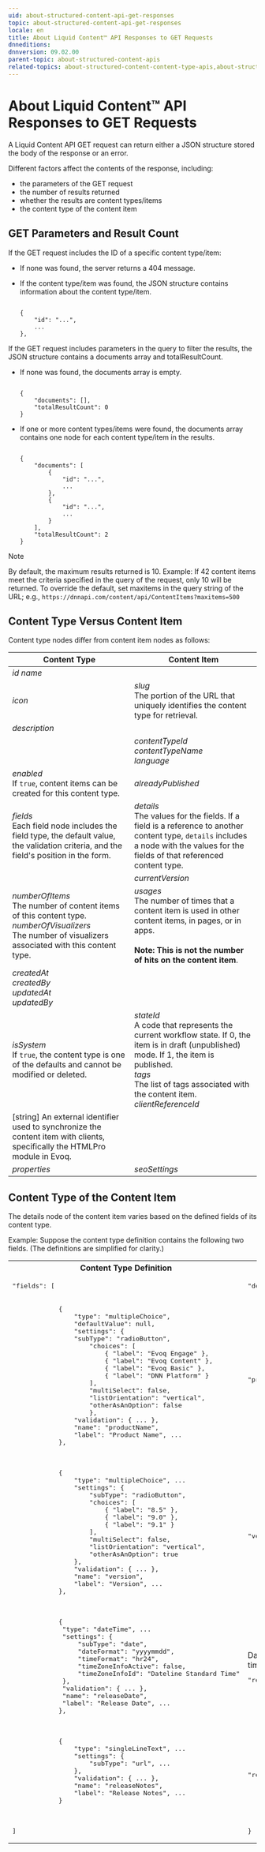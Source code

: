 ```yaml
---
uid: about-structured-content-api-get-responses
topic: about-structured-content-api-get-responses
locale: en
title: About Liquid Content™ API Responses to GET Requests
dnneditions:
dnnversion: 09.02.00
parent-topic: about-structured-content-apis
related-topics: about-structured-content-content-type-apis,about-structured-content-content-item-apis,about-structured-content-published-content-item-apis,about-structured-content-api-post-put-type-fields
---
```


# About Liquid Content™ API Responses to GET Requests

A Liquid Content API GET request can return either a JSON structure stored the body of the response or an error.

Different factors affect the contents of the response, including:

*   the parameters of the GET request
*   the number of results returned
*   whether the results are content types/items
*   the content type of the content item

## GET Parameters and Result Count

If the GET request includes the ID of a specific content type/item:

*   If none was found, the server returns a 404 message.
*   If the content type/item was found, the JSON structure contains information about the content type/item.

    ```

    {
        "id": "...",
        ...
    },

    ```


If the GET request includes parameters in the query to filter the results, the JSON structure contains a documents array and totalResultCount.

*   If none was found, the documents array is empty.

    ```

    {
        "documents": [],
        "totalResultCount": 0
    }

    ```

*   If one or more content types/items were found, the documents array contains one node for each content type/item in the results.

    ```

    {
        "documents": [
            {
                "id": "...",
                ...
            },
            {
                "id": "...",
                ...
            }
        ],
        "totalResultCount": 2
    }

    ```


> [!NOTE]
> By default, the maximum results returned is 10. Example: If 42 content items meet the criteria specified in the query of the request, only 10 will be returned. To override the default, set maxitems in the query string of the URL; e.g., `https://dnnapi.com/content/api/ContentItems?maxitems=500`

## Content Type Versus Content Item

Content type nodes differ from content item nodes as follows:

|**Content Type**|**Content Item**|
|---|---|
|*id name*| |
|*icon*|*slug*<br />The portion of the URL that uniquely identifies the content type for retrieval.|
|*description*| |
||*contentTypeId<br />contentTypeName<br />language*|
|*enabled*<br />If `true`, content items can be created for this content type.|*alreadyPublished*|
|*fields*<br />Each field node includes the field type, the default value, the validation criteria, and the field's position in the form.|*details*<br />The values for the fields. If a field is a reference to another content type, `details` includes a node with the values for the fields of that referenced content type.|
| | *currentVersion*|
|*numberOfItems*<br />The number of content items of this content type.<br />*numberOfVisualizers*<br />The number of visualizers associated with this content type.|*usages*<br />The number of times that a content item is used in other content items, in pages, or in apps.<br /><br /><strong>Note: This is not the number of hits on the content item</strong>.|
|*createdAt<br />createdBy<br />updatedAt<br />updatedBy*| |
|*isSystem*<br />If `true`, the content type is one of the defaults and cannot be modified or deleted.|*stateId*<br />A code that represents the current workflow state. If 0, the item is in draft (unpublished) mode. If 1, the item is published.<br />*tags*<br />The list of tags associated with the content item.<br />*clientReferenceId*<br />
\[string\] An external identifier used to synchronize the content item with clients, specifically the HTMLPro module in Evoq.|
|*properties*|*seoSettings*|

## Content Type of the Content Item

The details node of the content item varies based on the defined fields of its content type.

Example: Suppose the content type definition contains the following two fields. (The definitions are simplified for clarity.)

<table>
    <tr>
        <th><strong>Content Type Definition</strong></th><th><strong>Content Item Definition</strong></th>
    </tr>
    <tr>
        <td><pre>"fields": [</pre></td> <td><pre>"details": { </pre></td>
    </tr>
    <tr>
        <td>
            <pre>
            {
                "type": "multipleChoice",
                "defaultValue": null,
                "settings": {
                "subType": "radioButton",
                    "choices": [
                        { "label": "Evoq Engage" },
                        { "label": "Evoq Content" },
                        { "label": "Evoq Basic" },
                        { "label": "DNN Platform" }
                    ],
                    "multiSelect": false,
                    "listOrientation": "vertical",
                    "otherAsAnOption": false
                    },
                "validation": { ... },
                "name": "productName",
                "label": "Product Name", ...
            },
            </pre>
        </td>
        <td>
            <pre>"productName": ["Evoq Content"],</pre>
        </td>
    </tr>
    <tr>
        <td>
            <pre>
            {
                "type": "multipleChoice", ...
                "settings": {
                    "subType": "radioButton",
                    "choices": [
                        { "label": "8.5" },
                        { "label": "9.0" },
                        { "label": "9.1" }
                    ],
                    "multiSelect": false,
                    "listOrientation": "vertical",
                    "otherAsAnOption": true
                },
                "validation": { ... },
                "name": "version",
                "label": "Version", ...
            },
            </pre>
        </td>
        <td>
            <pre>"version": ["9.1"],</pre>
        </td>
    </tr>
    <tr>
        <td>
            <pre>
            {
             "type": "dateTime", ...
             "settings": {
                 "subType": "date",
                 "dateFormat": "yyyymmdd",
                 "timeFormat": "hr24",
                 "timeZoneInfoActive": false,
                 "timeZoneInfoId": "Dateline Standard Time"
             },
             "validation": { ... },
             "name": "releaseDate",
             "label": "Release Date", ...
            },
            </pre>
        </td>
        <td>
            Dates and times are returned as Unix time.<br />
            <pre>"releaseDate": "1493208000",</pre>
        </td>
    </tr>
    <tr>
        <td>
            <pre>
            {
                "type": "singleLineText", ...
                "settings": {
                    "subType": "url", ...
                },
                "validation": { ... },
                "name": "releaseNotes",
                "label": "Release Notes", ...
            }
            </pre>
        </td>
        <td><pre>"releaseNotes": "https://example.com"</pre></td>
    </tr>
    <tr><td><pre>]</pre></td>
        <td><pre>}</pre></td>
    </tr>
</table>
